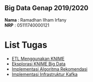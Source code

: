 ## Big Data Genap 2019/2020

**Nama**  : Ramadhan Ilham Irfany<br>
**NRP**   : 05111740000121<br>

# List Tugas

- [ETL Menggunakan KNIME](https://github.com/rmdhnilham/big-data/tree/master/Tugas1)
- [Eksplorasi KNIME Big Data](https://github.com/rmdhnilham/big-data/tree/master/Tugas2)
- [Implementasi Algoritma Rekomendasi](https://github.com/rmdhnilham/big-data/tree/master/Tugas3)
- [Implementasi Infrastruktur Kafka](https://github.com/rmdhnilham/big-data/tree/master/Tugas4)
